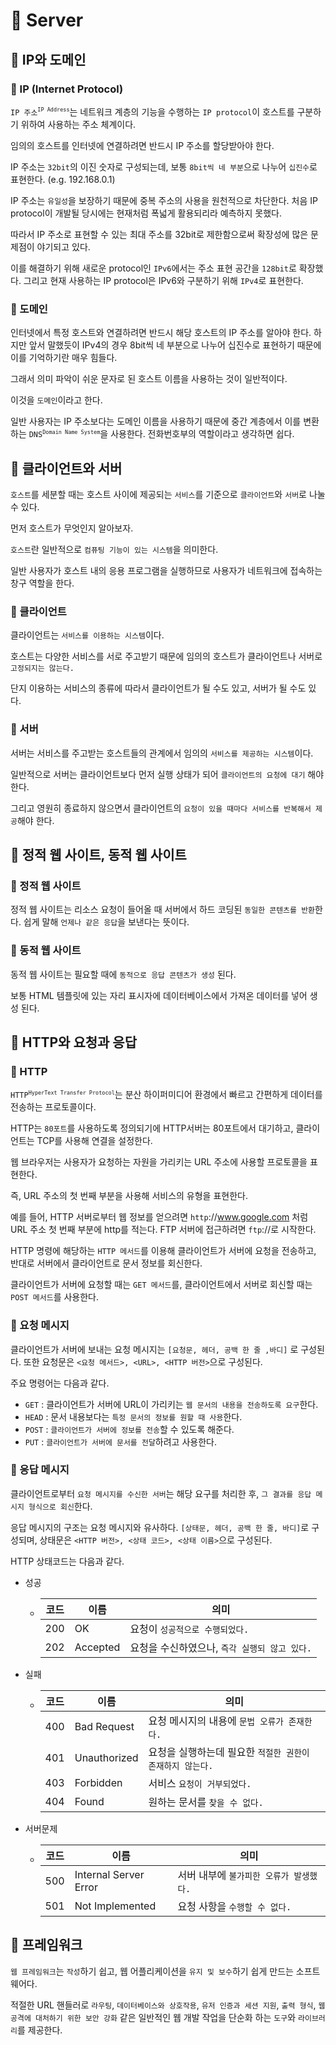 # 📕 Server

## 📌 IP와 도메인

### 📍 IP (Internet Protocol)

`IP 주소`<sup style="font-size: 10px">`IP Address`</sup>는  네트워크 계층의 기능을 수행하는 `IP protocol`이 호스트를 구분하기 위하여 사용하는 주소 체계이다.

임의의 호스트를 인터넷에 연결하려면 반드시 IP 주소를 할당받아야 한다.

IP 주소는 `32bit`의 이진 숫자로 구성되는데, 보통 `8bit씩 네 부분`으로 나누어 `십진수`로 표현한다. (e.g. 192.168.0.1)

IP 주소는 `유일성`을 보장하기 때문에 중복 주소의 사용을 원천적으로 차단한다. 처음 IP protocol이 개발될 당시에는 현재처럼 폭넓게 활용되리라 예측하지 못했다.

따라서 IP 주소로 표현할 수 있는 최대 주소를 32bit로 제한함으로써 확장성에 많은 문제점이 야기되고 있다.

이를 해결하기 위해 새로운 protocol인 `IPv6`에서는 주소 표현 공간을 `128bit`로 확장했다. 그리고 현재 사용하는 IP protocol은 IPv6와 구분하기 위해 `IPv4`로 표현한다.

### 📍 도메인

인터넷에서 특정 호스트와 연결하려면 반드시 해당 호스트의 IP 주소를 알아야 한다. 하지만 앞서 말했듯이 IPv4의 경우 8bit씩 네 부분으로 나누어 십진수로 표현하기 때문에 이를 기억하기란 매우 힘들다.

그래서 의미 파악이 쉬운 문자로 된 호스트 이름을 사용하는 것이 일반적이다.

이것을 `도메인`이라고 한다.

일반 사용자는 IP 주소보다는 도메인 이름을 사용하기 때문에 중간 계층에서 이를 변환하는 `DNS`<sup style="font-size: 10px">`Domain Name System`</sup>을 사용한다. 전화번호부의 역할이라고 생각하면 쉽다.

## 📌 클라이언트와 서버

`호스트`를 세분할 때는 호스트 사이에 제공되는 `서비스`를 기준으로 `클라이언트`와 `서버`로 나눌 수 있다.

먼저 호스트가 무엇인지 알아보자.

`호스트`란 일반적으로 `컴퓨팅 기능이 있는 시스템`을 의미한다.

일반 사용자가 호스트 내의 응용 프로그램을 실행하므로 사용자가 네트워크에 접속하는 창구 역할을 한다.

### 📍 클라이언트

클라이언트는 `서비스를 이용하는 시스템`이다.

호스트는 다양한 서비스를 서로 주고받기 때문에 임의의 호스트가 클라이언트나 서버로 `고정되지는 않는다.`

단지 이용하는 서비스의 종류에 따라서 클라이언트가 될 수도 있고, 서버가 될 수도 있다.

### 📍 서버

서버는 서비스를 주고받는 호스트들의 관계에서 임의의 `서비스를 제공하는 시스템`이다.

일반적으로 서버는 클라이언트보다 먼저 실행 상태가 되어 `클라이언트의 요청에 대기` 해야 한다.

그리고 영원히 종료하지 않으면서 클라이언트의 `요청이 있을 때마다 서비스를 반복해서 제공`해야 한다.

## 📌 정적 웹 사이트, 동적 웹 사이트

### 📍 정적 웹 사이트

정적 웹 사이트는 리소스 요청이 들어올 때 서버에서 하드 코딩된 `동일한 콘텐츠를 반환`한다. 쉽게 말해 `언제나 같은 응답`을 보낸다는 뜻이다.

### 📍 동적 웹 사이트

동적 웹 사이트는 필요할 때에 `동적으로 응답 콘텐츠가 생성` 된다.

보통 HTML 템플릿에 있는 자리 표시자에 데이터베이스에서 가져온 데이터를 넣어 생성 된다.

## 📌 HTTP와 요청과 응답

### 📍 HTTP

`HTTP`<sup style="font-size: 10px">`HyperText Transfer Protocol`</sup>는 분산 하이퍼미디어 환경에서 빠르고 간편하게 데이터를 전송하는 프로토콜이다.

HTTP는 `80포트`를 사용하도록 정의되기에 HTTP서버는 80포트에서 대기하고, 클라이언트는 TCP를 사용해 연결을 설정한다.

웹 브라우저는 사용자가 요청하는 자원을 가리키는 URL 주소에 사용할 프로토콜을 표현한다.

즉, URL 주소의 첫 번째 부분을 사용해 서비스의 유형을 표현한다.

예를 들어, HTTP 서버로부터 웹 정보를 얻으려면 `http`://www.google.com 처럼 URL 주소 첫 번째 부분에 http를 적는다. FTP 서버에 접근하려면 `ftp`://로 시작한다.

HTTP 명령에 해당하는 `HTTP 메서드`를 이용해 클라이언트가 서버에 요청을 전송하고, 반대로 서버에서 클라이언트로 문서 정보를 회신한다.

클라이언트가 서버에 요청할 때는 `GET 메서드`를, 클라이언트에서 서버로 회신할 때는 `POST 메서드`를 사용한다.

### 📍 요청 메시지

클라이언트가 서버에 보내는 요청 메시지는 `[요청문, 헤더, 공백 한 줄 ,바디]` 로 구성된다. 또한 요청문은 `<요청 메서드>, <URL>, <HTTP 버전>`으로 구성된다.

주요 명령어는 다음과 같다.

- `GET` : 클라이언트가 서버에 URL이 가리키는 `웹 문서의 내용을 전송하도록 요구`한다.
- `HEAD` : 문서 내용보다는 `특정 문서의 정보를 원할 때 사용`한다.
- `POST` : `클라이언트가 서버에 정보를 전송`할 수 있도록 해준다.
- `PUT` : `클라이언트가 서버에 문서를 전달`하려고 사용한다.

### 📍 응답 메시지

클라이언트로부터 `요청 메시지를 수신한 서버`는 해당 요구를 처리한 후, `그 결과를 응답 메시지 형식으로 회신`한다.

응답 메시지의 구조는 요청 메시지와 유사하다. `[상태문, 헤더, 공백 한 줄, 바디]`로 구성되며, 상태문은 `<HTTP 버전>, <상태 코드>, <상태 이름>`으로 구성된다.

HTTP 상태코드는 다음과 같다.

- 성공
  - |코드|이름|의미|
    |---|---|---|
    |200|OK|요청이 `성공적으로 수행되었다.`|
    |202|Accepted|요청을 수신하였으나, `즉각 실행되 않고 있다.`|
- 실패
  - |코드|이름|의미|
    |---|---|---|
    |400|Bad Request|요청 메시지의 내용에 `문법 오류가 존재한다.`|
    |401|Unauthorized|요청을 실행하는데 필요한 `적절한 권한이 존재하지 않는다.`|
    |403|Forbidden|서비스 `요청이 거부되었다.`|
    |404|Found|원하는 문서를 `찾을 수 없다.`|
- 서버문제
  - |코드|이름|의미|
    |---|---|---|
    |500|Internal Server Error|서버 내부에 `불가피한 오류가 발생했다.`|
    |501|Not Implemented|요청 사항을 `수행할 수 없다.`|

## 📌 프레임워크

`웹 프레임워크`는 `작성`하기 쉽고, 웹 어플리케이션을 `유지 및 보수`하기 쉽게 만드는 소프트웨어다.

적절한 URL 핸들러로 `라우팅`, `데이터베이스와 상호작용`, `유저 인증과 세션 지원`, `출력 형식`, `웹 공격에 대처하기 위한 보안 강화` 같은 일반적인 웹 개발 작업을 단순화 하는 `도구`와 `라이브러리`를 제공한다.